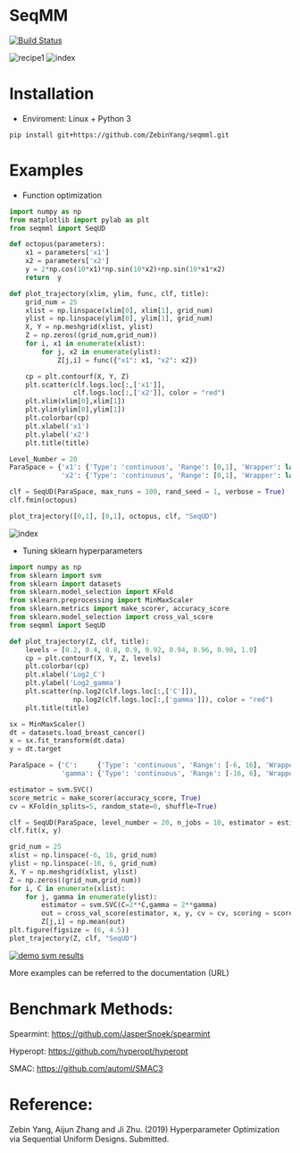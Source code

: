 # SeqMM

[![Build Status](https://travis-ci.com/ZebinYang/seqmml.svg?branch=master)](https://travis-ci.com/ZebinYang/seqmml.svg?branch=master)

 ![recipe1](https://github.com/linwh8/ModernWebPrograming/raw/master/My_image/recipe.png)
 ![index](https://github.com/ZebinYang/seqmml/blob/master/docs/source/images/octopus_demo.png)

# Installation

- Enviroment: Linux + Python 3

```sheel
pip install git+https://github.com/ZebinYang/seqmml.git
```

# Examples

- Function optimization

```python 
import numpy as np 
from matplotlib import pylab as plt
from seqmml import SeqUD

def octopus(parameters):
    x1 = parameters['x1']
    x2 = parameters['x2']
    y = 2*np.cos(10*x1)*np.sin(10*x2)+np.sin(10*x1*x2)
    return  y

def plot_trajectory(xlim, ylim, func, clf, title):
    grid_num = 25
    xlist = np.linspace(xlim[0], xlim[1], grid_num)
    ylist = np.linspace(ylim[0], ylim[1], grid_num)
    X, Y = np.meshgrid(xlist, ylist)
    Z = np.zeros((grid_num,grid_num))
    for i, x1 in enumerate(xlist):
        for j, x2 in enumerate(ylist):
            Z[j,i] = func({"x1": x1, "x2": x2})

    cp = plt.contourf(X, Y, Z)
    plt.scatter(clf.logs.loc[:,['x1']], 
                clf.logs.loc[:,['x2']], color = "red")
    plt.xlim(xlim[0],xlim[1])
    plt.ylim(ylim[0],ylim[1])
    plt.colorbar(cp)
    plt.xlabel('x1')
    plt.ylabel('x2')
    plt.title(title)

Level_Number = 20
ParaSpace = {'x1': {'Type': 'continuous', 'Range': [0,1], 'Wrapper': lambda x: x}, 
             'x2': {'Type': 'continuous', 'Range': [0,1], 'Wrapper': lambda x: x}}

clf = SeqUD(ParaSpace, max_runs = 100, rand_seed = 1, verbose = True)
clf.fmin(octopus)

plot_trajectory([0,1], [0,1], octopus, clf, "SeqUD")
```
 ![index](https://github.com/ZebinYang/seqmml/tree/master/docs/source/images/octopus_demo.png)

- Tuning sklearn hyperparameters
```python
import numpy as np
from sklearn import svm
from sklearn import datasets
from sklearn.model_selection import KFold 
from sklearn.preprocessing import MinMaxScaler
from sklearn.metrics import make_scorer, accuracy_score
from sklearn.model_selection import cross_val_score
from seqmml import SeqUD

def plot_trajectory(Z, clf, title):
    levels = [0.2, 0.4, 0.8, 0.9, 0.92, 0.94, 0.96, 0.98, 1.0]
    cp = plt.contourf(X, Y, Z, levels)
    plt.colorbar(cp)
    plt.xlabel('Log2_C')
    plt.ylabel('Log2_gamma')
    plt.scatter(np.log2(clf.logs.loc[:,['C']]), 
                np.log2(clf.logs.loc[:,['gamma']]), color = "red")
    plt.title(title)

sx = MinMaxScaler()
dt = datasets.load_breast_cancer()
x = sx.fit_transform(dt.data)
y = dt.target

ParaSpace = {'C':     {'Type': 'continuous', 'Range': [-6, 16], 'Wrapper': np.exp2}, 
             'gamma': {'Type': 'continuous', 'Range': [-16, 6], 'Wrapper': np.exp2}}

estimator = svm.SVC()
score_metric = make_scorer(accuracy_score, True)
cv = KFold(n_splits=5, random_state=0, shuffle=True)

clf = SeqUD(ParaSpace, level_number = 20, n_jobs = 10, estimator = estimator, cv = cv, scoring = score_metric, refit = True, verbose = True)
clf.fit(x, y)

grid_num = 25
xlist = np.linspace(-6, 16, grid_num)
ylist = np.linspace(-16, 6, grid_num)
X, Y = np.meshgrid(xlist, ylist)
Z = np.zeros((grid_num,grid_num))
for i, C in enumerate(xlist):
    for j, gamma in enumerate(ylist):
        estimator = svm.SVC(C=2**C,gamma = 2**gamma)
        out = cross_val_score(estimator, x, y, cv = cv, scoring = score_metric)
        Z[j,i] = np.mean(out)
plt.figure(figsize = (6, 4.5))
plot_trajectory(Z, clf, "SeqUD")
```

[![demo svm results](https://github.com/ZebinYang/seqmml/tree/master/docs/source/images/svm_demo.png)](https://github.com/ZebinYang/seqmml/tree/master/docs/source/images/svm_demo.png)


More examples can be referred to the documentation (URL)


# Benchmark Methods:

Spearmint: https://github.com/JasperSnoek/spearmint

Hyperopt: https://github.com/hyperopt/hyperopt

SMAC: https://github.com/automl/SMAC3


# Reference:
Zebin Yang, Aijun Zhang and Ji Zhu. (2019) Hyperparameter Optimization via Sequential Uniform Designs. Submitted. 
